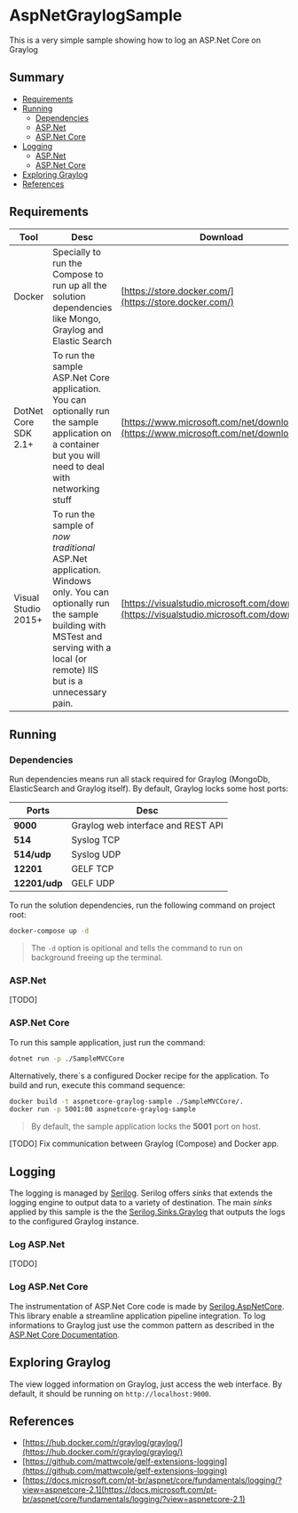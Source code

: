 # AspNetGraylogSample

This is a very simple sample showing how to log an ASP.Net Core on Graylog

## Summary

- [Requirements](#requirements)
- [Running](#running)
   - [Dependencies](#dependencies)
   - [ASP.Net](#aspnet)
   - [ASP.Net Core](#aspnet-core)
- [Logging](#logging)
    - [ASP.Net](#log-aspnet)
    - [ASP.Net Core](#log-aspnet-core)
- [Exploring Graylog](#exploring-graylog)
- [References](#references)

## Requirements

| Tool | Desc | Download |
| ---- | ---- | -------- |
| Docker | Specially to run the Compose to run up all the solution dependencies like Mongo, Graylog and Elastic Search | [https://store.docker.com/](https://store.docker.com/) |
| DotNet Core SDK 2.1+ | To run the sample ASP.Net Core application. You can optionally run the sample application on a container but you will need to deal with networking stuff | [https://www.microsoft.com/net/download](https://www.microsoft.com/net/download) |
| Visual Studio 2015+ | To run the sample of *now traditional* ASP.Net application. Windows only. You can optionally run the sample building with MSTest and serving with a local (or remote) IIS but is a unnecessary pain. | [https://visualstudio.microsoft.com/downloads/](https://visualstudio.microsoft.com/downloads/) |

## Running

### Dependencies

Run dependencies means run all stack required for Graylog (MongoDb, ElasticSearch and Graylog itself).
By default, Graylog locks some host ports:

| Ports | Desc |
| ----- | ---- |
| **9000** | Graylog web interface and REST API |
| **514** | Syslog TCP |
| **514/udp** | Syslog UDP |
| **12201** | GELF TCP |
| **12201/udp** | GELF UDP |

To run the solution dependencies, run the following command on project root:

```sh
docker-compose up -d
```

> The `-d` option is opitional and tells the command to run on background freeing up the terminal.

### ASP.Net

[TODO]

### ASP.Net Core

To run this sample application, just run the command:

```sh
dotnet run -p ./SampleMVCCore
```

Alternatively, there`s a configured Docker recipe for the application. To build and run, execute this command sequence:

```sh
docker build -t aspnetcore-graylog-sample ./SampleMVCCore/.
docker run -p 5001:80 aspnetcore-graylog-sample
```

> By default, the sample application locks the **5001** port on host.

[TODO] Fix communication between Graylog (Compose) and Docker app.

## Logging

The logging is managed by [Serilog](https://www.nuget.org/packages/Serilog/).
Serilog offers *sinks* that extends the logging engine to output data to a variety of destination.
The main *sinks* applied by this sample is the the [Serilog.Sinks.Graylog](https://www.nuget.org/packages/Serilog.Sinks.Graylog/) that outputs the logs to the configured Graylog instance.

### Log ASP.Net

[TODO]

### Log ASP.Net Core

The instrumentation of ASP.Net Core code is made by [Serilog.AspNetCore](https://www.nuget.org/packages/Serilog.AspNetCore/). This library enable a streamline application pipeline integration.
To log informations to Graylog just use the common pattern as described in the [ASP.Net Core Documentation](https://docs.microsoft.com/pt-br/aspnet/core/fundamentals/logging/?view=aspnetcore-2.1).

## Exploring Graylog

The view logged information on Graylog, just access the web interface.
By default, it should be running on `http://localhost:9000`.

## References

- [https://hub.docker.com/r/graylog/graylog/](https://hub.docker.com/r/graylog/graylog/)
- [https://github.com/mattwcole/gelf-extensions-logging](https://github.com/mattwcole/gelf-extensions-logging)
- [https://docs.microsoft.com/pt-br/aspnet/core/fundamentals/logging/?view=aspnetcore-2.1](https://docs.microsoft.com/pt-br/aspnet/core/fundamentals/logging/?view=aspnetcore-2.1)